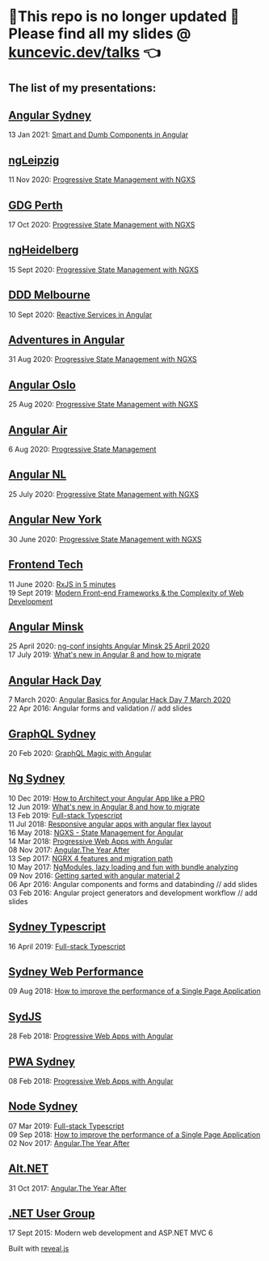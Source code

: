 # 🚨This repo is no longer updated 🚨 <br/> Please find all my slides @ [kuncevic.dev/talks](https://kuncevic.dev/talks) 👈

## The list of my presentations:

## [Angular Sydney](https://meetup.com/Angular-sydney)

13 Jan 2021: [Smart and Dumb Components in Angular](https://kuncevic.dev/talks#smart-and-dumb-components-in-angular)  

## [ngLeipzig](https://ngleipzig.de)

11 Nov 2020: [Progressive State Management with NGXS](https://kuncevic.dev/talks#progressive-state-management-with-ngxs)

## [GDG Perth](https://meetup.com/gdgperth)

17 Oct 2020: [Progressive State Management with NGXS](https://kuncevic.dev/talks#progressive-state-management-with-ngxs)

## [ngHeidelberg](https://angular-heidelberg.de)

15 Sept 2020: [Progressive State Management with NGXS](https://kuncevic.dev/talks#progressive-state-management-with-ngxs)

## [DDD Melbourne](https://dddmelbourne.com)

10 Sept 2020: [Reactive Services in Angular](https://kuncevic.dev/talks#reactive-services-in-angular)

## [Adventures in Angular](https://devchat.tv/podcasts/adv-in-angular)

31 Aug 2020: [Progressive State Management with NGXS](https://kuncevic.dev/talks#progressive-state-management-with-ngxs)

## [Angular Oslo](https://meetup.com/AngularJS-Oslo/)

25 Aug 2020: [Progressive State Management with NGXS](https://kuncevic.dev/talks#progressive-state-management-with-ngxs)

## [Angular Air](https://angularair.com)

6 Aug 2020: [Progressive State Management](https://kuncevic.dev/talks#progressive-state-management-with-ngxs)

## [Angular NL](https://angularnl.com)

25 July 2020: [Progressive State Management with NGXS](https://kuncevic.dev/talks#progressive-state-management-with-ngxs)

## [Angular New York](https://meetup.com/AngularNYC)

30 June 2020: [Progressive State Management with NGXS](https://kuncevic.dev/talks#progressive-state-management-with-ngxs)

## [Frontend Tech](https://meetup.com/frontendtech)

11 June 2020: [RxJS in 5 minutes](https://kuncevic.dev/talks#rxjs-in-5-minutes)  
19 Sept 2019: [Modern Front-end Frameworks & the Complexity of Web Development](https://kuncevic.dev/talks#modern-front-end-frameworks-and-the-complexity-of-web-development)

## [Angular Minsk](https://meetup.com/Angular-Minsk)

25 April 2020: [ng-conf insights Angular Minsk 25 April 2020](https://kuncevic.dev/talks#ng-conf-insights-angular-minsk-25-april-2020)  
17 July 2019: [What's new in Angular 8 and how to migrate](https://kuncevic.dev/talks#what-is-new-in-angular-8-and-how-to-migrate)

## [Angular Hack Day](http://angularhackday.com)

7 March 2020: [Angular Basics for Angular Hack Day 7 March 2020](https://kuncevic.dev/talks#angular-basics-for-angular-hack-day-7-march-2020)  
22 Apr 2016: Angular forms and validation // add slides

## [GraphQL Sydney](https://meetup.com/GraphQL-Sydney/)

20 Feb 2020: [GraphQL Magic with Angular ](https://kuncevic.dev/talks#graphql-magic-with-angular)

## [Ng Sydney](https://meetup.com/ng-sydney)

10 Dec 2019: [How to Architect your Angular App like a PRO ](https://kuncevic.dev/talks#how-to-architect-your-angular-app-like-a-pro)  
12 Jun 2019: [What's new in Angular 8 and how to migrate](https://kuncevic.dev/talks#what-is-new-in-angular-8-and-how-to-migrate)  
13 Feb 2019: [Full-stack Typescript](https://kuncevic.dev/talks#full-stack-typescript)  
11 Jul 2018: [Responsive angular apps with angular flex layout](https://kuncevic.dev/talks#responsive-angular-apps-with-angular-flex-layout)  
16 May 2018: [NGXS - State Management for Angular](https://kuncevic.dev/talks#ngxs-state-management-for-angular)  
14 Mar 2018: [Progressive Web Apps with Angular](https://kuncevic.dev/talks#progressive-web-apps-with-angular)  
08 Nov 2017: [Angular.The Year After](https://kuncevic.dev/talks#angular-the-year-after)  
13 Sep 2017: [NGRX 4 features and migration path](https://kuncevic.dev/talks#ngrx-4-features-and-migration-path)  
10 May 2017: [NgModules, lazy loading and fun with bundle analyzing](https://kuncevic.dev/talks#ng-modules-lazy-loading-and-fun-with-bundle-analyzing)  
09 Nov 2016: [Getting sarted with angular material 2](https://kuncevic.dev/talks#getting-sarted-with-angular-material-2)  
06 Apr 2016: Angular components and forms and databinding // add slides  
03 Feb 2016: Angular project generators and development workflow // add slides

## [Sydney Typescript](https://meetup.com/Sydney-TypeScript)

16 April 2019: [Full-stack Typescript](https://kuncevic.dev/talks#full-stack-typescript)

## [Sydney Web Performance](https://meetup.com/Sydney-Web-Performance/)

09 Aug 2018: [How to improve the performance of a Single Page Application](https://kuncevic.dev/talks#how-to-improve-the-performance-of-a-single-page-application)

## [SydJS](https://meetup.com/SydJS-Classic)

28 Feb 2018: [Progressive Web Apps with Angular](https://kuncevic.dev/talks#progressive-web-apps-with-angular)

## [PWA Sydney](https://meetup.com/Sydney-Progressive-Web-Apps-SydPWA/)

08 Feb 2018: [Progressive Web Apps with Angular](https://kuncevic.dev/talks#progressive-web-apps-with-angular)

## [Node Sydney](https://meetup.com/node-sydney)

07 Mar 2019: [Full-stack Typescript](https://kuncevic.dev/talks#full-stack-typescript)  
09 Sep 2018: [How to improve the performance of a Single Page Application](https://kuncevic.dev/talks#how-to-improve-the-performance-of-a-single-page-application)  
02 Nov 2017: [Angular.The Year After](https://kuncevic.dev/talks#angular-the-year-after)

## [Alt.NET](https://meetup.com/Sydney-Alt-Net)

31 Oct 2017: [Angular.The Year After](https://kuncevic.dev/talks#angular-the-year-after)

## [.NET User Group](https://www.meetup.com/NET-User-Group-Minsk)

17 Sept 2015: Modern web development and ASP.NET MVC 6

Built with [reveal.js](https://github.com/hakimel/reveal.js)
